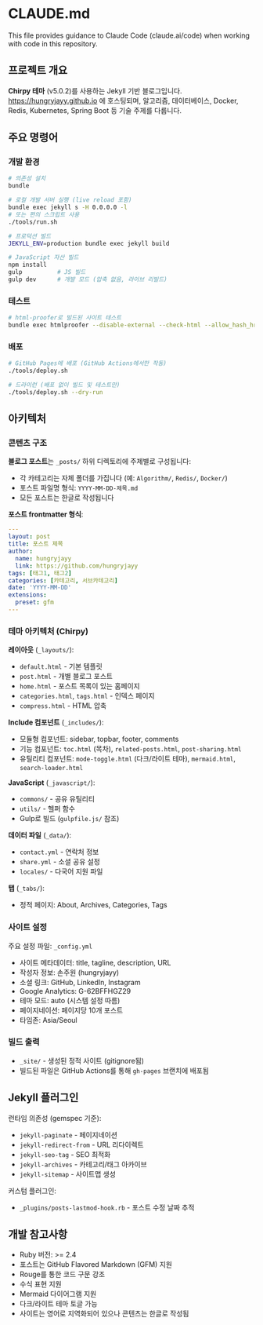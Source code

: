# CLAUDE.md

This file provides guidance to Claude Code (claude.ai/code) when working with code in this repository.

## 프로젝트 개요

**Chirpy 테마** (v5.0.2)를 사용하는 Jekyll 기반 블로그입니다. https://hungryjayy.github.io 에 호스팅되며, 알고리즘, 데이터베이스, Docker, Redis, Kubernetes, Spring Boot 등 기술 주제를 다룹니다.

## 주요 명령어

### 개발 환경
```bash
# 의존성 설치
bundle

# 로컬 개발 서버 실행 (live reload 포함)
bundle exec jekyll s -H 0.0.0.0 -l
# 또는 편의 스크립트 사용
./tools/run.sh

# 프로덕션 빌드
JEKYLL_ENV=production bundle exec jekyll build

# JavaScript 자산 빌드
npm install
gulp          # JS 빌드
gulp dev      # 개발 모드 (압축 없음, 라이브 리빌드)
```

### 테스트
```bash
# html-proofer로 빌드된 사이트 테스트
bundle exec htmlproofer --disable-external --check-html --allow_hash_href _site
```

### 배포
```bash
# GitHub Pages에 배포 (GitHub Actions에서만 작동)
./tools/deploy.sh

# 드라이런 (배포 없이 빌드 및 테스트만)
./tools/deploy.sh --dry-run
```

## 아키텍처

### 콘텐츠 구조

**블로그 포스트**는 `_posts/` 하위 디렉토리에 주제별로 구성됩니다:
- 각 카테고리는 자체 폴더를 가집니다 (예: `Algorithm/`, `Redis/`, `Docker/`)
- 포스트 파일명 형식: `YYYY-MM-DD-제목.md`
- 모든 포스트는 한글로 작성됩니다

**포스트 frontmatter 형식**:
```yaml
---
layout: post
title: 포스트 제목
author:
  name: hungryjayy
  link: https://github.com/hungryjayy
tags: [태그1, 태그2]
categories: [카테고리, 서브카테고리]
date: 'YYYY-MM-DD'
extensions:
  preset: gfm
---
```

### 테마 아키텍처 (Chirpy)

**레이아웃** (`_layouts/`):
- `default.html` - 기본 템플릿
- `post.html` - 개별 블로그 포스트
- `home.html` - 포스트 목록이 있는 홈페이지
- `categories.html`, `tags.html` - 인덱스 페이지
- `compress.html` - HTML 압축

**Include 컴포넌트** (`_includes/`):
- 모듈형 컴포넌트: sidebar, topbar, footer, comments
- 기능 컴포넌트: `toc.html` (목차), `related-posts.html`, `post-sharing.html`
- 유틸리티 컴포넌트: `mode-toggle.html` (다크/라이트 테마), `mermaid.html`, `search-loader.html`

**JavaScript** (`_javascript/`):
- `commons/` - 공유 유틸리티
- `utils/` - 헬퍼 함수
- Gulp로 빌드 (`gulpfile.js/` 참조)

**데이터 파일** (`_data/`):
- `contact.yml` - 연락처 정보
- `share.yml` - 소셜 공유 설정
- `locales/` - 다국어 지원 파일

**탭** (`_tabs/`):
- 정적 페이지: About, Archives, Categories, Tags

### 사이트 설정

주요 설정 파일: `_config.yml`
- 사이트 메타데이터: title, tagline, description, URL
- 작성자 정보: 손주원 (hungryjayy)
- 소셜 링크: GitHub, LinkedIn, Instagram
- Google Analytics: G-62BFFHGZ29
- 테마 모드: auto (시스템 설정 따름)
- 페이지네이션: 페이지당 10개 포스트
- 타임존: Asia/Seoul

### 빌드 출력

- `_site/` - 생성된 정적 사이트 (gitignore됨)
- 빌드된 파일은 GitHub Actions를 통해 `gh-pages` 브랜치에 배포됨

## Jekyll 플러그인

런타임 의존성 (gemspec 기준):
- `jekyll-paginate` - 페이지네이션
- `jekyll-redirect-from` - URL 리다이렉트
- `jekyll-seo-tag` - SEO 최적화
- `jekyll-archives` - 카테고리/태그 아카이브
- `jekyll-sitemap` - 사이트맵 생성

커스텀 플러그인:
- `_plugins/posts-lastmod-hook.rb` - 포스트 수정 날짜 추적

## 개발 참고사항

- Ruby 버전: >= 2.4
- 포스트는 GitHub Flavored Markdown (GFM) 지원
- Rouge를 통한 코드 구문 강조
- 수식 표현 지원
- Mermaid 다이어그램 지원
- 다크/라이트 테마 토글 가능
- 사이트는 영어로 지역화되어 있으나 콘텐츠는 한글로 작성됨
